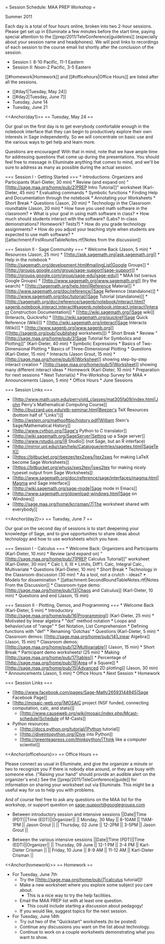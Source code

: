 = Session Schedule: MAA PREP Workshop =

Summer 2011

Each day is a total of four hours online, broken into two 2-hour sessions.  Please get set up in Elluminate a few minutes before the start time, paying special attention to the [[prep/2011/TeleConference|guidelines]] (especially about your session name and headphones).  We will post links to recordings of each session to the course email list shortly after the conclusion of the session.

  * Session I:  8-10 Pacific, 11-1 Eastern
  * Session II:  Noon-2 Pacific, 3-5 Eastern

[[#homework|Homework]] and [[#officehours|Office Hours]] are listed after all the sessions.

  * [[#day1|Tuesday, May 24]]
  * [[#day2|Tuesday, June 7]]
  * Tuesday, June 14
  * Tuesday, June 21

<<Anchor(day1)>>
== Tuesday, May 24 ==

Our goal on the first day is to get everybody comfortable enough in the notebook interface that they can begin to productively explore their own interests in Sage independently.  So we will concentrate on basic use and the various ways to get help and learn more.  

Questions are encouraged!  With that in mind, note that we have ample time for addressing questions that come up during the presentations.  You should feel free to message in Elluminate anything that comes to mind, and we'll be sure to address as many as possible during the actual session.

=== Session I - Getting Started ===
    * Introductions: Organizers and Participants (Karl-Dieter, 30 min)
    * Review (and expand on) "[[http://sage.maa.org/home/pub/2|PREP Intro Tutorial]]" worksheet (Karl-Dieter, 45 min)
      * Evaluating commands
      * Symbolic functions
      * Finding Help and Documentation through the notebook
      * Annotating your Worksheets
    * Short Break
    * Questions (Jason, 20 min)
    * Technology in the Classroom roundtable (Jason, 20 min)
       * How have you used math software in the classroom?
       * What is your goal in using math software in class?
       * How much should students interact with the software? (Labs? In-class demonstrations?  Homework? Tests?)
       * How do you grade technology assignments?
       * How do you adjust your teaching style when students are expected to use math software?
       * [[attachment:FirstRoundTableNotes.rtf|Notes from the discussion]]

=== Session II - Sage Community ===
    * Welcome Back (Jason, 5 min)
    * Resources (Jason, 25 min)
      * [[http://ask.sagemath.org|ask.sagemath.org]]
      * Help in the notebook
      * [[http://sagemath.org/development.html#mailingList|Google Groups]]
        * [[http://groups.google.com/group/sage-support|sage-support]]
        * [[http://groups.google.com/group/sage-edu|sage-edu]]
      * MAA list (versus Google Groups)
      * [[http://www.sagemath.org|www.sagemath.org]] (try the search)
        * [[http://sagemath.org/help.html|Reference Material]]
        * [[http://www.sagemath.org/doc/reference/|Sage Reference (standalone)]]
        * [[http://www.sagemath.org/doc/tutorial/|Sage Tutorial (standalone)]]
        * [[http://sagemath.org/doc/reference/sagenb/notebook/interact.html?sagenb.notebook.interact.interact#sagenb.notebook.interact.interact|Interact Construction Documentation]]
      * [[http://wiki.sagemath.org/|Sage wiki]] (Interacts, Quickrefs)
        * [[http://wiki.sagemath.org/quickref|Sage Quick Reference (Wiki)]]
        * [[http://wiki.sagemath.org/interact|Sage Interacts (Wiki)]]
      * [[http://www.sagenb.org|www.sagenb.org]] ([[http://sagenb.org/pub/|published worksheets]])
    * Short Break
    * Review "[[http://sage.maa.org/home/pub/3|Sage Tutorial for Symbolics and Plotting]]" (Karl-Dieter, 40 min)
      * Symbolic Expressions
      * Basics of Two-Dimensional Plotting 
      * Basics of Three-Dimensional Plotting 
    * Questions (Karl-Dieter, 15 min)
    * Interacts (Jason Grout, 15 min)
      * [[http://sage.maa.org/home/pub/6|Worksheet]] showing step-by-step interact creation
      * [[http://sage.maa.org/home/pub/5|Worksheet]] showing many different interact ideas
    * Homework (Karl-Dieter, 10 min) 
      * Preparation for next sessions 
      * Next Tutorial(s)
      * Pre-Workshop Survey for MAA
    * Announcements (Jason, 5 min)
      * Office Hours 
      * June Sessions

=== Session Links ===

  * [[http://www.math.usm.edu/perry/old_classes/mat305fa09/index.html|John Perry's Mathematical Computing Course]]
  * [[http://buzzard.ups.edu/stb-seminar.html|Beezer's TeX Resources (bottom half of "Links")]]
  * [[http://wstein.org/mathsoftbio/history.pdf|William Stein's Sage/Mathematical History]]
  * [[http://www.cython.org/|Sage's Python to C translator]]
  * [[http://wiki.sagemath.org/SageServer|Setting up a Sage server]]
  * [[http://www.rstudio.org/|R Studio]] (not Sage, but an R interface)
  * [[http://mirror.unl.edu/ctan/help/Catalogue/entries/sagetex.html|SageTeX]]
  * [[https://bitbucket.org/rbeezer/tex2sws/|tex2sws for making LaTeX become Sage Worksheets]]
  * [[https://bitbucket.org/whuss/sws2tex/|sws2tex for making nicely typeset output from Sage Worksheets]]
  * [[http://www.sagemath.org/doc/reference/sage/interfaces/magma.html|Magma and Sage interface]]
  * [[http://wiki.sagemath.org/sage-mode|Sage mode in Emacs]]
  * [[http://www.sagemath.org/download-windows.html|Sage on Windows]]
  * [[http://sage.maa.org/home/kcrisman/7|The worksheet shared with everybody]]
 
<<Anchor(day2)>>
== Tuesday, June 7 ==

Our goal on the second day of sessions is to start deepening your knowledge of Sage, and to give opportunities to share ideas about technology and how to use worksheets which you have.

=== Session I - Calculus ===
    * Welcome Back: Organizers and Participants (Karl-Dieter, 10 min)
    * Review (and expand on) "[[http://sage.maa.org/home/pub/7|PREP Calculus Tutorial]]" worksheet (Karl-Dieter, 30 min)
      * Calc I, II, III
      * Limits, Diff'l. Calc, Integral Calc., Multivariate
    * Questions (Karl-Dieter, 10 min)
    * Short Break
    * Technology in the Classroom discussion (30 min)
       * As a tool, not a crutch - ideas?
       * Models for dissemination
       * [[attachment:SecondRoundTableNotes.rtf|Notes From the Discussion]]
    * Classroom-type demo: [[http://sage.maa.org/home/pub/13|Chaos and Calculus]] (Karl-Dieter, 10 min)
    * Questions and end (Jason, 15 min)

=== Session II - Plotting, Demos, and Programming ===
    * Welcome Back (Karl-Dieter, 5 min)
    * Introductory [[http://sage.maa.org/home/pub/16|Programming]] (Karl-Dieter, 25 min)
       * Motivated by linear algebra
       * "dot" method notation
       * Loops and behavior/use of "range"
       * Set Notation, List Comprehension
       * Defining functions with "def"
       * Renaming 'Gotchas'
    * Questions (Karl-Dieter, 5 min)
    * Classroom demos: [[http://sage.maa.org/home/pub/14|Linear Algebra]] (Jason, 15 min)
    * Classroom demos: [[http://sage.maa.org/home/pub/12|Multivariable]] (Jason, 15 min)
    * Short Break
    * Participant demo worksheets! (25 min)
      * Making [[http://sage.maa.org/home/pub/17|tables]]
      * Percentage of [[http://sage.maa.org/home/pub/19|Area of a Square]]
    * [[http://sage.maa.org/home/pub/15|Advanced 2D plotting]] (Jason, 30 min)
    * Announcements (Jason, 5 min)
      * Office Hours 
      * Next Session
      * Homework

=== Session Links ===

  * [[http://www.facebook.com/pages/Sage-Math/26593144945|Sage Facebook Page]]
  * [[http://mosaic-web.org/|MOSAIC project (NSF funded, connecting computation, calc, and stats)]]
    * [[http://www.causeweb.org/wiki/mosaic/index.php/Mcast-schedule|Schedule of M-Casts]]
  * Python resources:
    * [[http://docs.python.org/tutorial/|Python tutorial]]
    * [[http://diveintopython.org/|Dive into Python]]
    * [[http://greenteapress.com/thinkpython/|Think like a computer scientist]]


<<Anchor(officehours)>>
== Office Hours ==

Please connect as usual in Elluminate, and give the organizer a minute or two to recognize you if there is nobody else around, or they are busy with someone else.  ("Raising your hand" should provide an audible alert on the organizer's end.)  See the [[prep/2011/TeleConference|guide]] for information on sharing your worksheet out via Elluminate.  This might be a useful way for us to help you with problems.

And of course feel free to ask any questions on the MAA list for the workshop, or support question on sage-support@googlegroups.com

 * Between introductory session and intensive sessions
||Date||Time (PDT)||Time (EDT)||Organizer||
|| Monday, 30 May || 8-10AM || 11AM-1PM || Jason Grout ||
|| Thursday, 02 June || 12-2PM || 3-5PM || Jason Grout ||

 * Between the various intensive sessions
||Date||Time (PDT)||Time (EDT)||Organizer||
|| Thursday, 09 June || 12-1 PM || 3-4 PM || Karl-Dieter Crisman ||
|| Friday, 10 June || 8-9 AM || 11-12 AM || Karl-Dieter Crisman ||


<<Anchor(homework)>>
== Homework ==

  * For Tuesday, June 7th
    * Try the [[http://sage.maa.org/home/pub/7|calculus tutorial]]!
    * Make a new worksheet where you explore some subject you care about.
      * This is a nice way to try the help facilities.
    * Email the MAA PREP list with at least one question.
      * This could include starting a discussion about pedagogy!
    * If you would like, suggest topics for the next session.
  * For Tuesday, June 14th
    * Try out two of the "Quickstart" worksheets (to be posted)
    * Continue any discussions you want on the list about technology.
    * Continue to work on a couple worksheets demonstrating what you want to show.
